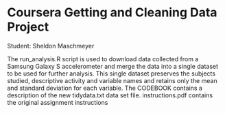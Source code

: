 # Coursera Getting and Cleaning Data Project
Student: Sheldon Maschmeyer

The run_analysis.R script is used to download data collected from a Samsung Galaxy S accelerometer and merge the data into a single dataset to be used for further analysis. 
This single dataset preserves the subjects studied, descriptive activity and variable names and retains only the mean and standard deviation for each variable. 
The CODEBOOK contains a description of the new tidydata.txt data set file. 
instructions.pdf contains the original assignment instructions
